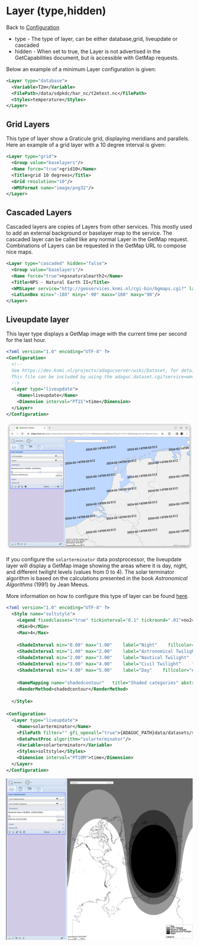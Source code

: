 Layer (type,hidden)
===================

Back to [Configuration](./Configuration.md)

-   type - The type of layer, can be either database,grid, liveupdate or cascaded
-   hidden - When set to true, the Layer is not advertised in the
    GetCapabilities document, but is accessible with GetMap requests.

Below an example of a minimum Layer configuration is given:
```xml
<Layer type="database">
  <Variable>T2m</Variable>
  <FilePath>/data/sdpkdc/har_nc/t2mtest.nc</FilePath>
  <Styles>temperature</Styles>
</Layer>
```

Grid Layers
-----------

This type of layer show a Graticule grid, displaying meridians and
parallels.
Here an example of a grid layer with a 10 degree interval is given:

```xml
<Layer type="grid">
  <Group value="baselayers"/>
  <Name force="true">grid10</Name>
  <Title>grid 10 degrees</Title>
  <Grid resolution="10"/>
  <WMSFormat name="image/png32"/>
</Layer>
```

Cascaded Layers
---------------

Cascaded layers are copies of Layers from other services. This mostly
used to add an external background or baselayer map to the service. The
cascaded layer can be called like any normal Layer in the GetMap
request. Combinations of Layers can be requested in the GetMap URL to
compose nice maps.

```xml
<Layer type="cascaded" hidden="false">
  <Group value="baselayers"/>
  <Name force="true">npsnaturalearth2</Name>
  <Title>NPS - Natural Earth II</Title>
  <WMSLayer service="http://geoservices.knmi.nl/cgi-bin/bgmaps.cgi?" layer="naturalearth2"/>
  <LatLonBox minx="-180" miny="-90" maxx="180" maxy="90"/>
</Layer>
```

Liveupdate layer
---------------

This layer type displays a GetMap image with the current time per second for the last hour.

```xml
<?xml version="1.0" encoding="UTF-8" ?>
<Configuration>
  <!--
  See https://dev.knmi.nl/projects/adagucserver/wiki/Dataset, for details
  This file can be included by using the adaguc.dataset.cgi?service=wms&DATASET=testdata& key value pair in the URL
  -->
  <Layer type="liveupdate">
    <Name>liveupdate</Name>
    <Dimension interval="PT1S">time</Dimension>
  </Layer>
</Configuration>
```

<img src='2024-02-14-liveupdate-layer.png' />

If you configure the ```solarterminator``` data postprocessor, the liveupdate layer will display a GetMap image showing the areas where it is day, night, and different twilight levels (values from 0 to 4). The solar terminator algorithm is based on the calculations presented in the book *Astronomical Algorithms* (1991) by Jean Meeus. 

More information on how to configure this type of layer can be found [here](../tutorials/Configure_solar_terminator.md).


```xml
<?xml version="1.0" encoding="UTF-8" ?>
  <Style name="soltstyle">
    <Legend fixedclasses="true" tickinterval="0.1" tickround=".01">no2</Legend>
    <Min>0</Min>
    <Max>4</Max>
  
    <ShadeInterval min="0.00" max="1.00"    label="Night"    fillcolor="#000000"/>
    <ShadeInterval min="1.00" max="2.00"    label="Astronomical Twilight"    fillcolor="#333333"/>
    <ShadeInterval min="2.00" max="3.00"    label="Nautical Twilight"    fillcolor="#666666"/>
    <ShadeInterval min="3.00" max="4.00"    label="Civil Twilight"    fillcolor="#999999"/>
    <ShadeInterval min="4.00" max="5.00"    label="Day"    fillcolor="#FFFFFF"/>

    <NameMapping name="shadedcontour"   title="Shaded categories" abstract="Displays different phases of twilight and day using shades of gray, with black for night and white for day."/>
    <RenderMethod>shadedcontour</RenderMethod>

  </Style>

<Configuration>
  <Layer type="liveupdate">
    <Name>solarterminator</Name>
    <FilePath filter="" gfi_openall="true">{ADAGUC_PATH}data/datasets/solt.nc</FilePath>
    <DataPostProc algorithm="solarterminator"/>
    <Variable>solarterminator</Variable>
    <Styles>soltstyle</Styles>
    <Dimension interval="PT10M">time</Dimension>
  </Layer>
</Configuration>
```

<img src='2024-10-11-solt-layer.png' />